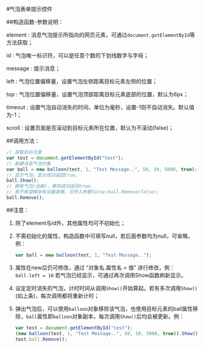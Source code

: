 #气泡表单提示控件

##构造函数-参数说明：

element	: 消息气泡提示所指向的网页元素，可通过`document.getElementById`等方法获取；

id		: 气泡唯一标识符，可以是任意个数的下划线数字与字母；

message	: 提示消息；

left	: 气泡位置偏移量，设置气泡左侧距离目标元素左侧的位置；

top		: 气泡位置偏移量，设置气泡顶部距离目标元素底部的位置，默认为6px；

timeout	: 设置气泡自动消失的时间，单位为毫秒，设置-1则不自动消失。默认值为-1；

scroll	: 设置页面是否滚动到目标元素所在位置，默认为不滚动(false)；

##调用方法：

``` javascript
// 获取目标元素
var test = document.getElementById("test"); 
// 新建消息气泡对象
var ball = new balloon(test, 1, "Test Message..", 50, 10, 5000, true); 
// 显示气泡，显示成功返回true。
ball.Show(); 
// 移除气泡(动画)，移除成功返回true。
// 若不希望移除有动画效果，可传入参数false:ball.Remove(false);
ball.Remove();
```

##注意：

1. 除了element与id外，其他属性均可不初始化；

2. 不需初始化的属性，构造函数中可填写null，若后面参数均为null，可省略，例：

	``` javascript
	var ball = new balloon(test, 1, "Test Message..");
	```
	
3. 属性在new后仍可修改，通过 “对象名.属性名 = 值” 进行修改，例：`ball.left = 10` 若气泡已经显示，可通过再次调用Show函数刷新显示。

4. 设定定时消失的气泡，计时时间从调用`Show()`开始算起。若有多次调用`Show()`(如上条)，每次调用都将重新计时；

5. 弹出气泡后，可以使用`balloon`对象移除该气泡，也使用目标元素的ball属性移除，`ball`属性即`balloon`对象副本，每次调用`Show()`后均会被更新。例：
	```javascript
	var test = document.getElementById("test");
	(new balloon(test, 1, "Test Message..", 50, 10, 5000, true)).Show();
	test.ball.Remove();	
	```
